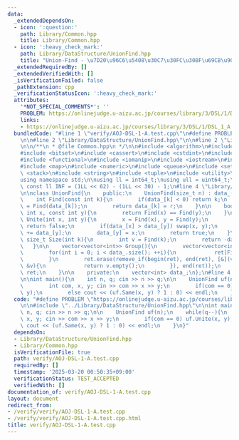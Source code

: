 ```yaml
---
data:
  _extendedDependsOn:
  - icon: ':question:'
    path: Library/Common.hpp
    title: Library/Common.hpp
  - icon: ':heavy_check_mark:'
    path: Library/DataStructure/UnionFind.hpp
    title: "Union-Find - \u7D20\u96C6\u5408\u30C7\u30FC\u30BF\u69CB\u9020"
  _extendedRequiredBy: []
  _extendedVerifiedWith: []
  _isVerificationFailed: false
  _pathExtension: cpp
  _verificationStatusIcon: ':heavy_check_mark:'
  attributes:
    '*NOT_SPECIAL_COMMENTS*': ''
    PROBLEM: https://onlinejudge.u-aizu.ac.jp/courses/library/3/DSL/1/DSL_1_A
    links:
    - https://onlinejudge.u-aizu.ac.jp/courses/library/3/DSL/1/DSL_1_A
  bundledCode: "#line 1 \"verify/AOJ-DSL-1-A.test.cpp\"\n#define PROBLEM \"https://onlinejudge.u-aizu.ac.jp/courses/library/3/DSL/1/DSL_1_A\"\
    \n\n#line 2 \"Library/DataStructure/UnionFind.hpp\"\n\n#line 2 \"Library/Common.hpp\"\
    \n\n/**\n * @file Common.hpp\n */\n\n#include <algorithm>\n#include <array>\n\
    #include <bitset>\n#include <cassert>\n#include <cstdint>\n#include <deque>\n\
    #include <functional>\n#include <iomanip>\n#include <iostream>\n#include <limits>\n\
    #include <map>\n#include <numeric>\n#include <queue>\n#include <set>\n#include\
    \ <stack>\n#include <string>\n#include <tuple>\n#include <utility>\n#include <vector>\n\
    using namespace std;\n\nusing ll = int64_t;\nusing ull = uint64_t;\n\nconstexpr\
    \ const ll INF = (1LL << 62) - (1LL << 30) - 1;\n#line 4 \"Library/DataStructure/UnionFind.hpp\"\
    \n\nclass UnionFind{\n    public:\n    UnionFind(size_t n) : data_(n, -1){}\n\n\
    \    int Find(const int k){\n        if(data_[k] < 0) return k;\n        int r\
    \ = Find(data_[k]);\n        return data_[k] = r;\n    }\n\n    bool Same(const\
    \ int x, const int y){\n        return Find(x) == Find(y);\n    }\n\n    bool\
    \ Unite(int x, int y){\n        x = Find(x), y = Find(y);\n        if(x == y)\
    \ return false;\n        if(data_[x] > data_[y]) swap(x, y);\n        data_[x]\
    \ += data_[y];\n        data_[y] = x;\n        return true;\n    }\n    \n   \
    \ size_t Size(int k){\n        int v = Find(k);\n        return -data_[v];\n \
    \   }\n\n    vector<vector<int>> Group(){\n        vector<vector<int>> ret(data_.size());\n\
    \        for(int i = 0; i < data_.size(); ++i){\n            ret[Find(i)].emplace_back(i);\n\
    \        }\n        ret.erase(remove_if(begin(ret), end(ret), [&](vector<int>\
    \ &v){\n            return v.empty();\n        }), end(ret));\n        return\
    \ ret;\n    }\n\n    private:\n    vector<int> data_;\n};\n#line 4 \"verify/AOJ-DSL-1-A.test.cpp\"\
    \n\nint main(){\n    int n, q; cin >> n >> q;\n\n    UnionFind uf(n);\n    while(q--){\n\
    \        int com, x, y; cin >> com >> x >> y;\n        if(com == 0) uf.Unite(x,\
    \ y);\n        else cout << (uf.Same(x, y) ? 1 : 0) << endl;\n    }\n}\n"
  code: "#define PROBLEM \"https://onlinejudge.u-aizu.ac.jp/courses/library/3/DSL/1/DSL_1_A\"\
    \n\n#include \"../Library/DataStructure/UnionFind.hpp\"\n\nint main(){\n    int\
    \ n, q; cin >> n >> q;\n\n    UnionFind uf(n);\n    while(q--){\n        int com,\
    \ x, y; cin >> com >> x >> y;\n        if(com == 0) uf.Unite(x, y);\n        else\
    \ cout << (uf.Same(x, y) ? 1 : 0) << endl;\n    }\n}"
  dependsOn:
  - Library/DataStructure/UnionFind.hpp
  - Library/Common.hpp
  isVerificationFile: true
  path: verify/AOJ-DSL-1-A.test.cpp
  requiredBy: []
  timestamp: '2025-03-20 00:50:35+09:00'
  verificationStatus: TEST_ACCEPTED
  verifiedWith: []
documentation_of: verify/AOJ-DSL-1-A.test.cpp
layout: document
redirect_from:
- /verify/verify/AOJ-DSL-1-A.test.cpp
- /verify/verify/AOJ-DSL-1-A.test.cpp.html
title: verify/AOJ-DSL-1-A.test.cpp
---
```

